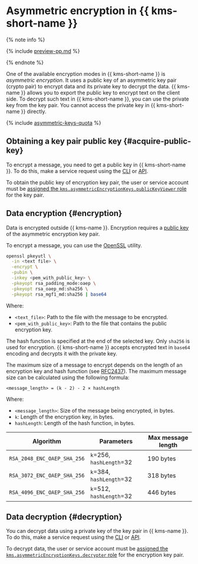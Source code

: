 # Asymmetric encryption in {{ kms-short-name }}

{% note info %}

{% include [preview-pp.md](../../_includes/preview-pp.md) %}

{% endnote %}

One of the available encryption modes in {{ kms-short-name }} is _asymmetric encryption_. It uses a public key of an asymmetric key pair (crypto pair) to encrypt data and its private key to decrypt the data. {{ kms-name }} allows you to export the public key to encrypt text on the client side. To decrypt such text in {{ kms-short-name }}, you can use the private key from the key pair. You cannot access the private key in {{ kms-short-name }} directly.

{% include [asymmetric-keys-quota](../../_includes/kms/asymmetric-keys-quota.md) %}

## Obtaining a key pair public key {#acquire-public-key}

To encrypt a message, you need to get a public key in {{ kms-short-name }}. To do this, make a service request using the [CLI](../../cli/cli-ref/managed-services/kms/asymmetric-encryption-crypto/get-public-key.md) or [API](../api-ref/grpc/asymmetric_encryption_crypto_service.md#GetPublicKey).

To obtain the public key of encryption key pair, the user or service account must be [assigned the `kms.asymmetricEncryptionKeys.publicKeyViewer` role](../operations/key-access.md) for the key pair.

## Data encryption {#encryption}

Data is encrypted outside {{ kms-name }}. Encryption requires a [public key](#acquire-public-key) of the asymmetric encryption key pair.

To encrypt a message, you can use the [OpenSSL](https://www.openssl.org/) utility.

```bash
openssl pkeyutl \
  -in <text file> \
  -encrypt \
  -pubin \
  -inkey <pem_with_public_key> \
  -pkeyopt rsa_padding_mode:oaep \
  -pkeyopt rsa_oaep_md:sha256 \
  -pkeyopt rsa_mgf1_md:sha256 | base64
```

Where:
* `<text_file>`: Path to the file with the message to be encrypted.
* `<pem_with_public_key>`: Path to the file that contains the public encryption key.

The hash function is specified at the end of the selected key. Only `sha256` is used for encryption. {{ kms-short-name }} accepts encrypted text in `base64` encoding and decrypts it with the private key.

The maximum size of a message to encrypt depends on the length of an encryption key and hash function (see [RFC2437](https://datatracker.ietf.org/doc/html/rfc2437#section-7.1)). The maximum message size can be calculated using the following formula:

```text
<message_length> = (k - 2) - 2 × hashLength
```

Where:
* `<message_length>`: Size of the message being encrypted, in bytes.
* `k`: Length of the encryption key, in bytes.
* `hashLength`: Length of the hash function, in bytes.

| **Algorithm** | **Parameters** | **Max message length** |
| --- | --- | --- |
| `RSA_2048_ENC_OAEP_SHA_256` | `k`=256, `hashLength`=32 | 190 bytes |
| `RSA_3072_ENC_OAEP_SHA_256` | `k`=384, `hashLength`=32 | 318 bytes |
| `RSA_4096_ENC_OAEP_SHA_256` | `k`=512, `hashLength`=32 | 446 bytes |

## Data decryption {#decryption}

You can decrypt data using a private key of the key pair in {{ kms-name }}. To do this, make a service request using the [CLI](../../cli/cli-ref/managed-services/kms/asymmetric-encryption-crypto/decrypt.md) or [API](../api-ref/grpc/asymmetric_encryption_crypto_service.md#Decrypt).

To decrypt data, the user or service account must be [assigned the `kms.asymmetricEncryptionKeys.decrypter` role](../operations/key-access.md) for the encryption key pair.
